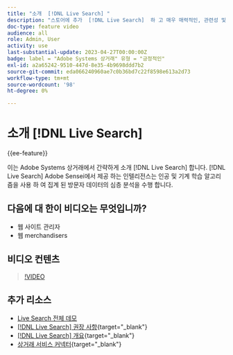 ```yaml
---
title: "소개  [!DNL Live Search] "
description: "스토어에 추가  [!DNL Live Search]  하 고 매우 매력적인, 관련성 및 개인화 된 쇼핑 경험을 생성 하는 방법에 대해 알아보십시오."
doc-type: feature video
audience: all
role: Admin, User
activity: use
last-substantial-update: 2023-04-27T00:00:00Z
badge: label = "Adobe Systems 상거래" 유형 = "긍정적인"
exl-id: a2a65242-9510-447d-8e35-4b9698ddd7b2
source-git-commit: eda066240960ae7c0b36bd7c22f8598e613a2d73
workflow-type: tm+mt
source-wordcount: '98'
ht-degree: 0%

---
```


# 소개 [!DNL Live Search]

{{ee-feature}}

이는 Adobe Systems 상거래에서 간략하게 소개 [!DNL Live Search] 합니다. [!DNL Live Search] Adobe Sensei에서 제공 하는 인텔리전스는 인공 및 기계 학습 알고리즘을 사용 하 여 집계 된 방문자 데이터의 심층 분석을 수행 합니다.

## 다음에 대 한이 비디오는 무엇입니까?

- 웹 사이트 관리자
- 웹 merchandisers

## 비디오 컨텐츠

>[!VIDEO](https://video.tv.adobe.com/v/3418797?learn=on)


## 추가 리소스

- [Live Search 전체 데모](./live-search-full-demonstration.md)
- [[!DNL Live Search] 권장 사항](https://experienceleague.adobe.com/docs/commerce-learn/tutorials/marketing/live-search-recommendations.html){target="_blank"}
- [[!DNL Live Search] 개요](https://experienceleague.adobe.com/docs/commerce-merchant-services/live-search/overview.html){target="_blank"}
- [상거래 서비스 커넥터](https://experienceleague.adobe.com/docs/commerce-merchant-services/user-guides/integration-services/saas.html){target="_blank"}
